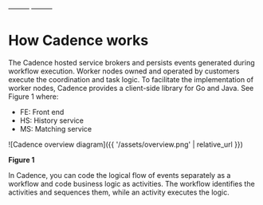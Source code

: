 ———
———

# How Cadence works

The Cadence hosted service brokers and persists events generated during workflow execution. Worker
nodes owned and operated by customers execute the coordination and task logic. To facilitate the
implementation of worker nodes, Cadence provides a client-side library for Go and Java. See Figure 1
where:

* FE: Front end
* HS: History service
* MS: Matching service

![Cadence overview diagram]({{ '/assets/overview.png' | relative_url }})

   **Figure 1**

In Cadence, you can code the logical flow of events separately as a workflow and code business logic
as activities. The workflow identifies the activities and sequences them, while an activity executes
the logic.
